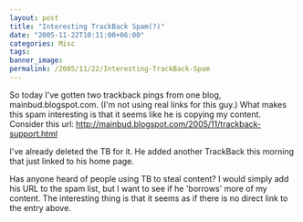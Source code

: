 ```yaml
---
layout: post
title: "Interesting TrackBack Spam(?)"
date: "2005-11-22T10:11:00+06:00"
categories: Misc 
tags: 
banner_image: 
permalink: /2005/11/22/Interesting-TrackBack-Spam
---
```


So today I've gotten two trackback pings from one blog, mainbud.blogspot.com. (I'm not using real links for this guy.) What makes this spam interesting is that it seems like he is copying my content. Consider this url: http://mainbud.blogspot.com/2005/11/trackback-support.html 

I've already deleted the TB for it. He added another TrackBack this morning that just linked to his home page. 

Has anyone heard of people using TB to steal content? I would simply add his URL to the spam list, but I want to see if he 'borrows' more of my content. The interesting thing is that it seems as if there is no direct link to the entry above.